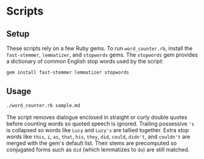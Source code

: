 # Scripts

## Setup

These scripts rely on a few Ruby gems. To run `word_counter.rb`, install the
`fast-stemmer`, `lemmatizer`, and `stopwords` gems. The `stopwords` gem
provides a dictionary of common English stop words used by the script:

```bash
gem install fast-stemmer lemmatizer stopwords
```

## Usage

```bash
./word_counter.rb sample.md
```

The script removes dialogue enclosed in straight or curly double quotes before
counting words so quoted speech is ignored. Trailing possessive `'s` is
collapsed so words like `Lucy` and `Lucy's` are tallied together. Extra stop
words like `this`, `i`, `as`, `that`, `his`, `they`, `did`, `could`, `didn't`,
and `couldn't` are merged with the gem's default list. Their stems are
precomputed so conjugated forms such as `did` (which lemmatizes to `do`) are
still matched.
